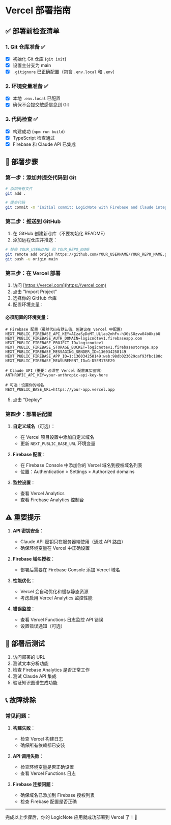 # Vercel 部署指南

## ✅ 部署前检查清单

### 1. Git 仓库准备 ✅
- [x] 初始化 Git 仓库 (`git init`)
- [x] 设置主分支为 main
- [x] `.gitignore` 已正确配置（包含 `.env.local` 和 `.env`）

### 2. 环境变量准备 ✅  
- [x] 本地 `.env.local` 已配置
- [x] 确保不会提交敏感信息到 Git

### 3. 代码检查 ✅
- [x] 构建成功 (`npm run build`)
- [x] TypeScript 检查通过
- [x] Firebase 和 Claude API 已集成

## 🚀 部署步骤

### 第一步：添加并提交代码到 Git

```bash
# 添加所有文件
git add .

# 提交代码
git commit -m "Initial commit: LogicNote with Firebase and Claude integration"
```

### 第二步：推送到 GitHub

1. 在 GitHub 创建新仓库（不要初始化 README）
2. 添加远程仓库并推送：

```bash
# 替换 YOUR_USERNAME 和 YOUR_REPO_NAME
git remote add origin https://github.com/YOUR_USERNAME/YOUR_REPO_NAME.git
git push -u origin main
```

### 第三步：在 Vercel 部署

1. 访问 [https://vercel.com](https://vercel.com)
2. 点击 "Import Project"
3. 选择你的 GitHub 仓库
4. 配置环境变量：

#### 必须配置的环境变量：

```
# Firebase 配置（虽然代码有默认值，但建议在 Vercel 中配置）
NEXT_PUBLIC_FIREBASE_API_KEY=AIzaSyDeMT_ULlao2mhFv-h3GsSOzvw04bUkzbU
NEXT_PUBLIC_FIREBASE_AUTH_DOMAIN=logicnotev1.firebaseapp.com
NEXT_PUBLIC_FIREBASE_PROJECT_ID=logicnotev1
NEXT_PUBLIC_FIREBASE_STORAGE_BUCKET=logicnotev1.firebasestorage.app
NEXT_PUBLIC_FIREBASE_MESSAGING_SENDER_ID=136034258149
NEXT_PUBLIC_FIREBASE_APP_ID=1:136034258149:web:98db023629caf93fbc180c
NEXT_PUBLIC_FIREBASE_MEASUREMENT_ID=G-D5EM17RE29

# Claude API（重要：必须在 Vercel 配置真实密钥）
ANTHROPIC_API_KEY=your-anthropic-api-key-here

# 可选：设置你的域名
NEXT_PUBLIC_BASE_URL=https://your-app.vercel.app
```

5. 点击 "Deploy"

### 第四步：部署后配置

1. **自定义域名**（可选）：
   - 在 Vercel 项目设置中添加自定义域名
   - 更新 `NEXT_PUBLIC_BASE_URL` 环境变量

2. **Firebase 配置**：
   - 在 Firebase Console 中添加你的 Vercel 域名到授权域名列表
   - 位置：Authentication > Settings > Authorized domains

3. **监控设置**：
   - 查看 Vercel Analytics
   - 查看 Firebase Analytics 控制台

## ⚠️ 重要提示

1. **API 密钥安全**：
   - Claude API 密钥只在服务器端使用（通过 API 路由）
   - 确保环境变量在 Vercel 中正确设置

2. **Firebase 域名授权**：
   - 部署后需要在 Firebase Console 添加 Vercel 域名

3. **性能优化**：
   - Vercel 会自动优化和缓存静态资源
   - 考虑启用 Vercel Analytics 监控性能

4. **错误监控**：
   - 查看 Vercel Functions 日志监控 API 错误
   - 设置错误通知（可选）

## 🎯 部署后测试

1. 访问部署的 URL
2. 测试文本分析功能
3. 检查 Firebase Analytics 是否正常工作
4. 测试 Claude API 集成
5. 验证知识图谱生成功能

## 📞 故障排除

### 常见问题：

1. **构建失败**：
   - 检查 Vercel 构建日志
   - 确保所有依赖都已安装

2. **API 调用失败**：
   - 检查环境变量是否正确设置
   - 查看 Vercel Functions 日志

3. **Firebase 连接问题**：
   - 确保域名已添加到 Firebase 授权列表
   - 检查 Firebase 配置是否正确

---

完成以上步骤后，你的 LogicNote 应用就成功部署到 Vercel 了！🎉 